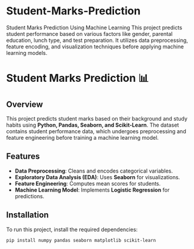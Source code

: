 # Student-Marks-Prediction
Student Marks Prediction Using Machine Learning This project predicts student performance based on various factors like gender, parental education, lunch type, and test preparation. It utilizes data preprocessing, feature encoding, and visualization techniques before applying machine learning models.
# Student Marks Prediction 📊

## Overview
This project predicts student marks based on their background and study habits using **Python, Pandas, Seaborn, and Scikit-Learn**. The dataset contains student performance data, which undergoes preprocessing and feature engineering before training a machine learning model.

## Features
- **Data Preprocessing**: Cleans and encodes categorical variables.
- **Exploratory Data Analysis (EDA)**: Uses **Seaborn** for visualizations.
- **Feature Engineering**: Computes mean scores for students.
- **Machine Learning Model**: Implements **Logistic Regression** for predictions.

## Installation
To run this project, install the required dependencies:

```bash
pip install numpy pandas seaborn matplotlib scikit-learn
